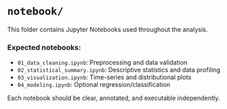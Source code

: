 # `notebook/`

This folder contains Jupyter Notebooks used throughout the analysis.

### Expected notebooks:
- `01_data_cleaning.ipynb`: Preprocessing and data validation
- `02_statistical_summary.ipynb`: Descriptive statistics and data profiling
- `03_visualization.ipynb`: Time-series and distributional plots
- `04_modeling.ipynb`: Optional regression/classification

Each notebook should be clear, annotated, and executable independently.
